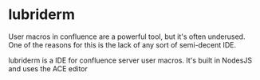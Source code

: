 # lubriderm
User macros in confluence are a powerful tool, but it's often underused. One of the reasons for this is the lack of any sort of semi-decent IDE. 

lubriderm is a IDE for confluence server user macros. It's built in NodesJS and uses the ACE editor 
